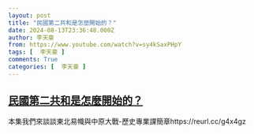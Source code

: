 ```yaml
---
layout: post
title: "民國第二共和是怎麼開始的？"
date: 2024-08-13T23:36:48.000Z
author: 李天豪
from: https://www.youtube.com/watch?v=sy4kSaxPHpY
tags: [  李天豪 ]
comments: True
categories: [  李天豪 ]
---
```

<!--1723592208000-->
[民國第二共和是怎麼開始的？](https://www.youtube.com/watch?v=sy4kSaxPHpY)
------

<div>
本集我們來談談東北易幟與中原大戰-歷史專業課簡章https://reurl.cc/g4x4gz
</div>
